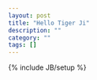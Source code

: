 ```yaml
---
layout: post
title: "Hello Tiger Ji"
description: ""
category: ""
tags: []
---
```

{% include JB/setup %}
